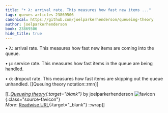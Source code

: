 ```yaml
---
title: "• λ: arrival rate. This measures how fast new items ..."
tags: queues articles-23869506
canonical: https://github.com/joelparkerhenderson/queueing-theory
author: joelparkerhenderson
book: 23869506
hide_title: true
---
```


•   λ: arrival rate. This measures how fast new items are coming into the queue.
    
•   μ: service rate. This measures how fast items in the queue are being handled.
    
•   σ: dropout rate. This measures how fast items are skipping out the queue unhandled.
[[Queuing theory notation::rmn]]


[[<cite>_[Queueing theory](https://github.com/joelparkerhenderson/queueing-theory){:target="_blank"}_</cite> by joelparkerhenderson ![favicon](https://s2.googleusercontent.com/s2/favicons?domain=github.com){:class="source-favicon"}<br>
_More_: [Readwise URL](https://readwise.io/open/466744994){:target="_blank"}
::wrap]]